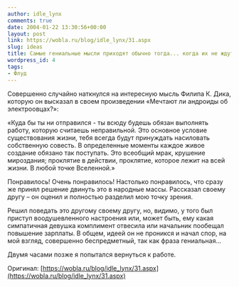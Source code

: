 ```yaml
---
author: idle_lynx
comments: true
date: 2004-01-22 13:30:56+00:00
layout: post
link: https://wobla.ru/blog/idle_lynx/31.aspx
slug: ideas
title: Самые гениальные мысли приходят обычно тогда... когда их не ждут
wordpress_id: 4
tags:
- Флуд
---
```


Совершенно случайно наткнулся на интересную мысль Филипа К. Дика, которую он высказал в своем произведении «Мечтают ли андроиды об электроовцах?»:

«Куда бы ты ни отправился - ты всюду будешь обязан выполнять работу, которую считаешь неправильной. Это основное условие существования жизни, тебя всегда будут принуждать насиловать собственную совесть. В определенные моменты каждое живое создание обязано так поступать. Это всеобщий мрак, крушение мироздания; проклятие в действии, проклятие, которое лежит на всей жизни. В любой точке Вселенной.»

Понравилось! Очень понравилось! Настолько понравилось, что сразу же принял решение двинуть это в народные массы. Рассказал своему другу – он оценил и полностью разделил мою точку зрения.

Решил поведать это другому своему другу, но, видимо, у того был приступ воодушевленного настроения или, может быть, ему какая симпатичная девушка комплимент отвесила или начальник пообещал повышение зарплаты. В общем, идеей он не проникся и начал спор, на мой взгляд, совершенно беспредметный, так как фраза гениальная...

Двумя часами позже я попытался вернуться к работе.

Оригинал: [https://wobla.ru/blog/idle_lynx/31.aspx](https://wobla.ru/blog/idle_lynx/31.aspx)

